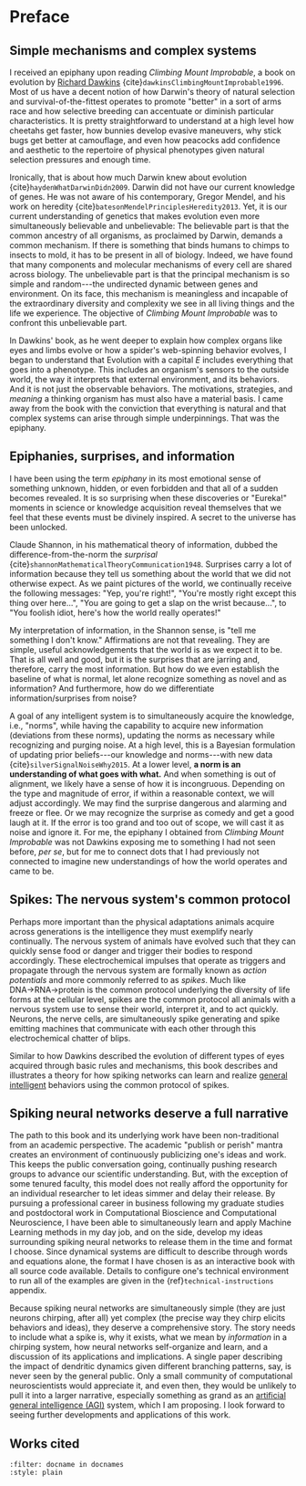# Preface

## Simple mechanisms and complex systems

I received an epiphany upon reading *Climbing Mount Improbable*, a book on evolution by [Richard Dawkins](https://en.wikipedia.org/wiki/Richard_Dawkins) {cite}`dawkinsClimbingMountImprobable1996`.
Most of us have a decent notion of how Darwin's theory of natural selection and survival-of-the-fittest operates to promote "better" in a sort of arms race and how selective breeding can accentuate or diminish particular characteristics.
It is pretty straightforward to understand at a high level how cheetahs get faster, how bunnies develop evasive maneuvers, why stick bugs get better at camouflage, and even how peacocks add confidence and aesthetic to the repertoire of physical phenotypes given natural selection pressures and enough time.

Ironically, that is about how much Darwin knew about evolution {cite}`haydenWhatDarwinDidn2009`.
Darwin did not have our current knowledge of genes.
He was not aware of his contemporary, Gregor Mendel, and his work on heredity {cite}`batesonMendelPrinciplesHeredity2013`.
Yet, it is our current understanding of genetics that makes evolution even more simultaneously believable and unbelievable: The believable part is that the common ancestry of all organisms, as proclaimed by Darwin, demands a common mechanism.
If there is something that binds humans to chimps to insects to mold, it has to be present in all of biology.
Indeed, we have found that many components and molecular mechanisms of every cell are shared across biology.
The unbelievable part is that the principal mechanism is so simple and random---the undirected dynamic between genes and environment.
On its face, this mechanism is meaningless and incapable of the extraordinary diversity and complexity we see in all living things and the life we experience.
The objective of *Climbing Mount Improbable* was to confront this unbelievable part.

In Dawkins' book, as he went deeper to explain how complex organs like eyes and limbs evolve or how a spider's web-spinning behavior evolves, I began to understand that Evolution with a capital *E* includes everything that goes into a phenotype.
This includes an organism's sensors to the outside world, the way it interprets that external environment, and its behaviors.
And it is not just the observable behaviors.
The motivations, strategies, and *meaning* a thinking organism has must also have a material basis.
I came away from the book with the conviction that everything is natural and that complex systems can arise through simple underpinnings.
That was the epiphany.

## Epiphanies, surprises, and information

I have been using the term *epiphany* in its most emotional sense of something unknown, hidden, or even forbidden and that all of a sudden becomes revealed.
It is so surprising when these discoveries or "Eureka!" moments in science or knowledge acquisition reveal themselves that we feel that these events must be divinely inspired.
A secret to the universe has been unlocked.

Claude Shannon, in his mathematical theory of information, dubbed the difference-from-the-norm the *surprisal* {cite}`shannonMathematicalTheoryCommunication1948`.
Surprises carry a lot of information because they tell us something about the world that we did not otherwise expect.
As we paint pictures of the world, we continually receive the following messages: "Yep, you're right!", "You're mostly right except this thing over here...", "You are going to get a slap on the wrist because...", to "You foolish idiot, here's how the world really operates!"

My interpretation of information, in the Shannon sense, is "tell me something I don't know."
Affirmations are not that revealing.
They are simple, useful acknowledgements that the world is as we expect it to be.
That is all well and good, but it is the surprises that are jarring and, therefore, carry the most information.
But how do we even establish the baseline of what is normal, let alone recognize something as novel and as information?
And furthermore, how do we differentiate information/surprises from noise?

A goal of any intelligent system is to simultaneously acquire the knowledge, i.e., "norms", while having the capability to acquire new information (deviations from these norms), updating the norms as necessary while recognizing and purging noise.
At a high level, this is a Bayesian formulation of updating prior beliefs---our knowledge and norms---with new data {cite}`silverSignalNoiseWhy2015`.
At a lower level, **a norm is an understanding of what goes with what.**
And when something is out of alignment, we likely have a sense of how it is incongruous. 
Depending on the type and magnitude of error, if within a reasonable context, we will adjust accordingly.
We may find the surprise dangerous and alarming and freeze or flee.
Or we may recognize the surprise as comedy and get a good laugh at it.
If the error is too grand and too out of scope, we will cast it as noise and ignore it.
For me, the epiphany I obtained from *Climbing Mount Improbable* was not Dawkins exposing me to something I had not seen before, *per se*, but for me to connect dots that I had previously not connected to imagine new understandings of how the world operates and came to be.

<!-- ## Evolution's simple mechanisms

Evolution perpetually uses co-option.
Co-option is where a gene might have an original function, but then, and usually in combination with other genes, it is repurposed {cite}`trueGeneCooptionPhysiological2002`.
Such aggregations of repurposing genes for other capacities serves as a driver of complexification.
Again, unbelievable complexity can arise via very simple processes that have mechanisms to keep aggregating.

The molecular machinery to translate the simple vocabulary (A-C-T-G) of DNA into arbitrary amino acid chains that fold into proteins is quite conserved across biology.
This machinery by which a cell creates all of its proteins, effectively defining itself and its role and capabilities of interfacing with its surroundings, is common to all living cells.
Given this common protocol of DNA&rarr;RNA&rarr;protein, the impacts of modifying DNA and, in turn, the resulting proteins that are made, cannot help but become a target for evolution by natural selection and a driver of complexification and diversification.
In multicellular organisms, still using this common protocol, each cell can differentiate and specialize by effectively reading specific parts of its DNA.
And these organisms keep evolving their developmental and reproductive programs to keep their life forms going. -->

## Spikes: The nervous system's common protocol

Perhaps more important than the physical adaptations animals acquire across generations is the intelligence they must exemplify nearly continually.
The nervous system of animals have evolved such that they can quickly sense food or danger and trigger their bodies to respond accordingly.
These electrochemical impulses that operate as triggers and propagate through the nervous system are formally known as *action potentials* and more commonly referred to as *spikes*.
Much like DNA&rarr;RNA&rarr;protein is the common protocol underlying the diversity of life forms at the cellular level, spikes are the common protocol all animals with a nervous system use to sense their world, interpret it, and to act quickly.
Neurons, the nerve cells, are simultaneously spike generating and spike emitting machines that communicate with each other through this electrochemical chatter of blips.
<!-- 
But just because they use the same protocol does not mean every neuron processes spikes in the same way.
An analogy are all cells that use RNA Polymerase on DNA to churn out proteins. 
This common mechanism does not mean all cells create the same proteins.
Nevertheless, we recognize common mechanisms provide scaffolding for variation and complexification.

### Current notions of spiking in the brain are too simplistic and wrong

A model of a spiking neuron is characterized in {numref}`fig-thinking_neuron`.

```{figure} ./figs/thinking_neuron.png
---
width: 100%
name: fig-thinking_neuron
---
artoon of a spiking neuron. The neuron receives incoming spikes from other neurons and has to decide, given these inputs and its underlying state, if and when it should emit a spike, which gets broadcasted to other spiking neurons.
```

Disregarding the spiking aspect, this visualization can even apply to the neurons in a Deep Learning network, where the "Thinking Neuron" neurons sum the inputs and use an activation function to emit an output to the target neurons.


We generally have the notion that a neuron of the brain is passively idle, waiting to receive inputs from the neurons that connect to it, and when it gets enough excitation, it will fire an action potential to keep the signal propagating.



Our typical model is too simplistic
This caricature is incomplete and unimaginative.
It reduces the agency of a neuron to a filtering mechanism.
Sure, filtering is a critical role of an information processing system and neurons perform this function.
But a neuron can do much more.
A neuron is not necessarily idle.
It operates in a body with particular clocks, so not only will it be influenced by the rhythms of the body, but it may also direct those rhythms.
There might be moments when it may be more sensitive or spontaneously spike.
Other times it might be quite resilient to inputs.
And on the output side, we generally believe that action potentials are broadcasted to all targets evenly.
This is not necessarily so.
When a neuron fires an action potential, it may selectively activate some targets and not others.

The 



### So, what is a spike, anyway?

We will explore the definition and role of spikes more deeply in the main thesis, but it is rather like asking a computer to explain the bits.
While it is all "zeros and ones", for most intents and purposes, it is not.
Computer hardware and software are designed at a much higher level than binary, even if that is where they start.
We can treat a floating point number, say 2.33333, as a value of "2 and 1/3rd" without worrying about its underlying representation in bits.


Some neurons connect to many other neurons while others connect to relatively few.
Some neurons have big, complex appendages---the dendrites and axons (See {numref}`fig-mel_dendrites`); other neurons are small.
Some neurons excite other neurons while other neurons inhibit their targets.
In short, the specific connectivity of which neurons connect to others within the network will greatly impact the processing that can take place.
As well, a neuron's sensitivity and ways of processing incoming spikes, the way it generates its own spikes, and how strongly it excites or inhibits its targets also impacts the network's dynamics (and correspondingly, animal behavior).
Nevertheless, the success of the animal kingdom using this common protocol indicates that spiking neural networks must follow some basic principles that can be repurposed to realize a variety of intelligent behaviors.

```{figure} ./figs/mel_dendrites.png
---
width: 100%
name: fig-mel_dendrites
---
Some examples of dendritic diversity in neurons. Image and caption from {cite:t}`melInformationProcessingDendritic1994`. Lengths given are approximate and correspond to direction of maximal extent. (A) Alpha motorneuron in spinal cord of cat (2.6 mm); from {cite:t}`cullheimThreeDimensionalArchitectureDendritic1987`. (B) Spiking interneuron in mesothoracic ganglion of locust (540 pm); courtesy G. Laurent. (C) Layer 5 neocortical pyramidal cell in rat (1030 pm); from {cite:t}`amitaiRegenerativeActivityApical1993`. (D) Retinal ganglion cell in postnatal cat (390 pm); from {cite:t}`maslimStagesStructuralDifferentiation1986`. (E) Amacrine cell in retina of larval tiger salamander (160 pm); from {cite:t}`yangNeuropeptideLikeImmunoreactiveCells1986`. (F) Cerebellar Purkinje cell in human; from {cite:t}`ramonycajalHistologieSystemeNerveux1909`, v. 1, p. 61. (G) Relay neuron in rat ventrobasal thalamus (350 pm); from {cite:t}`harrisMorphologyPhysiologicallyIdentified1986`. (H) Granule cell from olfactory bulb of mouse (260 pm); from {cite:t}`greerGolgiAnalysesDendritic1987`. (I) Spiny projection neuron in rat striatum (370 pm); from {cite:t}`pennyRelationshipAxonalDendritic1988`. (J) Nerve cell in the Nucleus of Burdach in human fetus; from {cite:t}`ramonycajalHistologieSystemeNerveux1909`, v. 2, p. 902. (K) Purkinje cell in mormyrid fish (420 LLm); from {cite:t}`meekPalisadePatternMormyrid1991`. (L) Golgi epithelial (glial) cell in cerebellum of normal-reeler mutant mouse chimera (150 pm); from {cite:t}`terashimaObservationsCerebellumNormalreeler1986`. (M) Axonal arborization of isthmotectal neurons in turtle (460 pm); from {cite:t}`serenoCaudalTopographicNucleus1987`.
```



### What we think about spikes has been too simplistic and wrong


It does not afford that a neuron might have other regulatory mechanisms going on
But the model is too simplistic and does not explore the different ways a neuron might integrate its incoming spikes or emit its own.
And when it does emit a spike, it does not have to broadcast the spike to all of its potential targets.

We therefore want to ask generically, "What can we do with spikes?"
We will move beyond the notion that to a neuron all spikes are the same except their weights and their sign.
Many "projection" neurons, the ones that are largely excitatory and responsible for propagating signals, have "active" dendrites, which means that excitatory inputs in the dendritic tree 

The olfactory system offers a particular case in point -->
Similar to how Dawkins described the evolution of different types of eyes acquired through basic rules and mechanisms, this book describes and illustrates a theory for how spiking networks can learn and realize [general intelligent](https://en.wikipedia.org/wiki/Artificial_general_intelligence) behaviors using the common protocol of spikes.
<!-- It borrows from neuroscience, since brains are obvious, working, intelligent systems that employ spikes as their strongest and most immediate communication mechanism.
However, the brain and the tools to study it, as extraordinarily advanced as they are, do not get us very close to understanding how and why it computes the way it does.
We can see parts of the brain that light up in fMRI machines under different scenarios {cite}`TODO`.
We can even wear helmets and head bands that pick up neural activity that can be used to control external devices and robotic arms {cite}`TODO`.
We can dial neural activity up and down with drugs {cite}`TODO`.
We can even reduce seizures through deep brain stimulation {cite}`TOMFOUTZ-ETC`.
But, while we can monitor and stimulate the brain to varying degrees, we do not have a general theory of *why* its performing the dynamics its doing, especially as it relates to intelligence and behavior.

This book explores "How and why spikes?"
We explore the possibilities and limitations of spiking neural networks composed of neurons that are sensitive to coincident and precisely-timed spikes of the spiking neurons they listen to, the roles and constraints of neurons in the system, and how spiking neurons can learn and self-organize into systems that display [general intelligence](https://en.wikipedia.org/wiki/Artificial_general_intelligence).  -->

## Spiking neural networks deserve a full narrative

The path to this book and its underlying work have been non-traditional from an academic perspective.
The academic "publish or perish" mantra creates an environment of continuously publicizing one's ideas and work.
This keeps the public conversation going, continually pushing research groups to advance our scientific understanding.
But, with the exception of some tenured faculty, this model does not really afford the opportunity for an individual researcher to let ideas simmer and delay their release.
By pursuing a professional career in business following my graduate studies and postdoctoral work in Computational Bioscience and Computational Neuroscience, I have been able to simultaneously learn and apply Machine Learning methods in my day job, and on the side, develop my ideas surrounding spiking neural networks to release them in the time and format I choose.
Since dynamical systems are difficult to describe through words and equations alone, the format I have chosen is as an interactive book with all source code available.
Details to configure one's technical environment to run all of the examples are given in the {ref}`technical-instructions` appendix.

Because spiking neural networks are simultaneously simple (they are just neurons chirping, after all) yet complex (the precise way they chirp elicits behaviors and ideas), they deserve a comprehensive story.
The story needs to include what a spike is, why it exists, what we mean by *information* in a chirping system, how neural networks self-organize and learn, and a discussion of its applications and implications.
A single paper describing the impact of dendritic dynamics given different branching patterns, say, is never seen by the general public.
Only a small community of computational neuroscientists would appreciate it, and even then, they would be unlikely to pull it into a larger narrative, especially something as grand as an [artificial general intelligence (AGI)](https://en.wikipedia.org/wiki/Artificial_general_intelligence) system, which I am proposing. 
I look forward to seeing further developments and applications of this work.

<!-- And because my thesis is an AGI, I want to make it as publicly accessible and digestible as possible, which is also why I have provided it as an interactive book, with all source code available.
Another reason for releasing the code is that I am not a mathematician.
I struggle to understand and express notions in equations.
Certainly, there are applications of mathematical formulas---exponential decays, partial differential equations, and many numbers being computed during each dynamical simulation, but I do not believe we have the mathematical grammars yet to encapsulate the dynamics of these systems in explicit equations.
If there is a reader that can translate this work better into mathematics, that would certainly aid its interpretability and expand underlying computational architectures that can be created. -->


## Works cited

```{bibliography}
:filter: docname in docnames
:style: plain
```
